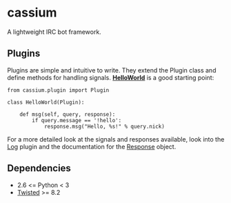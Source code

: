 cassium
=======

A lightweight IRC bot framework.

Plugins
-------

Plugins are simple and intuitive to write. They extend the Plugin class and define methods for handling signals. [**HelloWorld**](plugins/hello.py) is a good starting point:

    from cassium.plugin import Plugin

    class HelloWorld(Plugin):
        
        def msg(self, query, response):
            if query.message == '!hello': 
                response.msg("Hello, %s!" % query.nick)

For a more detailed look at the signals and responses available, look into the [Log](plugins/log.py) plugin and the documentation for the [Response](cassium/plugin.py) object.

Dependencies
------------

* 2.6 <= Python < 3
* [Twisted](http://twistedmatrix.com/) >= 8.2
